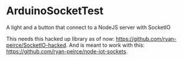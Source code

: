 # ArduinoSocketTest
A light and a button that connect to a NodeJS server with SocketIO

This needs this hacked up library as of now: https://github.com/ryan-peirce/SocketIO-hacked.
And is meant to work with this: https://github.com/ryan-peirce/node-iot-sockets.
